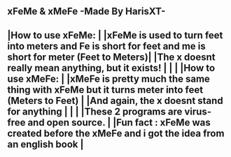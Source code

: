 xFeMe & xMeFe -Made By HarisXT-
------------------------------------------------------------------------------------------------------------
|How to use xFeMe:                                                                                         |
|xFeMe is used to turn feet into meters and Fe is short for feet and me is short for meter (Feet to Meters)|
|The x doesnt really mean anything, but it exists!                                                         |
|                                                                                                          |
|How to use xMeFe:                                                                                         |
|xMeFe is pretty much the same thing with xFeMe but it turns meter into feet (Meters to Feet)              |
|And again, the x doesnt stand for anything                                                                |
|                                                                                                          |
|These 2 programs are virus-free and open source.                                                          |
|Fun fact : xFeMe was created before the xMeFe and i got the idea from an english book                     |
------------------------------------------------------------------------------------------------------------
